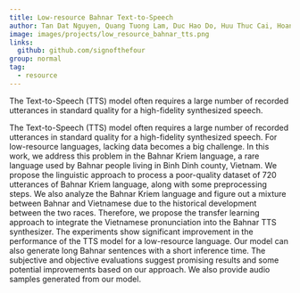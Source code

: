 ```yaml
---
title: Low-resource Bahnar Text-to-Speech
author: Tan Dat Nguyen, Quang Tuong Lam, Duc Hao Do, Huu Thuc Cai, Hoang Suong Nguyen, Thanh Hung Vo, Duc Dung Nguyen
image: images/projects/low_resource_bahnar_tts.png
links:
  github: github.com/signofthefour
group: normal
tag:
  - resource
---
```


<!-- excerpt start -->
The Text-to-Speech (TTS) model often requires a large number of recorded utterances in standard quality for a high-fidelity synthesized speech. 
<!-- excerpt end -->

The Text-to-Speech (TTS) model often requires a large number of recorded utterances in standard quality for a high-fidelity synthesized speech. For low-resource languages, lacking data becomes a big challenge. In this work, we address this problem in the Bahnar Kriem language, a rare language used by Bahnar people living in Binh Dinh county, Vietnam. We propose the linguistic approach to process a poor-quality dataset of 720 utterances of Bahnar Kriem language, along with some preprocessing steps. We also analyze the Bahnar Kriem language and figure out a mixture between Bahnar and Vietnamese due to the historical development between the two races. Therefore, we propose the transfer learning approach to integrate the Vietnamese pronunciation into the Bahnar TTS synthesizer. The experiments show significant improvement in the performance of the TTS model for a low-resource language. Our model can also generate long Bahnar sentences with a short inference time. The subjective and objective evaluations suggest promising results and some potential improvements based on our approach. We also provide audio samples generated from our model.